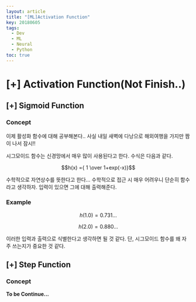 ```yaml
---
layout: article
title: "[ML]Activation Function"
key: 20180605
tags:
  - Dev
  - ML
  - Neural
  - Python
toc: true
---
```


# [+] Activation Function(Not Finish..)

## [+] Sigmoid Function

<!--more-->

### Concept

이제 활성화 함수에 대해 공부해본다.. 사실 내일 새벽에 다낭으로 해외여행을 가지만 짬이 나서 잠시!!

시그모이드 함수는 신경망에서 매우 많이 사용된다고 한다.
수식은 다음과 같다.



$$h(x) ={ 1 \over 1+exp(-x)}$$



수학적으로 자연상수를 뜻한다고 한다... 수학적으로 접근 시 매우 어려우니 단순히 함수라고 생각하자.
입력이 있으면 그에 대해 출력해준다. 

### Example

$$h(1.0) = 0.731...$$ 

$$h(2.0) = 0.880...$$

이러한 입력과 출력으로 식별한다고 생각하면 될 것 같다. 단, 시그모이드 함수를 왜 자주 쓰는지가 중요한 것 같다.



## [+] Step Function

### Concept



**To be Continue...**

